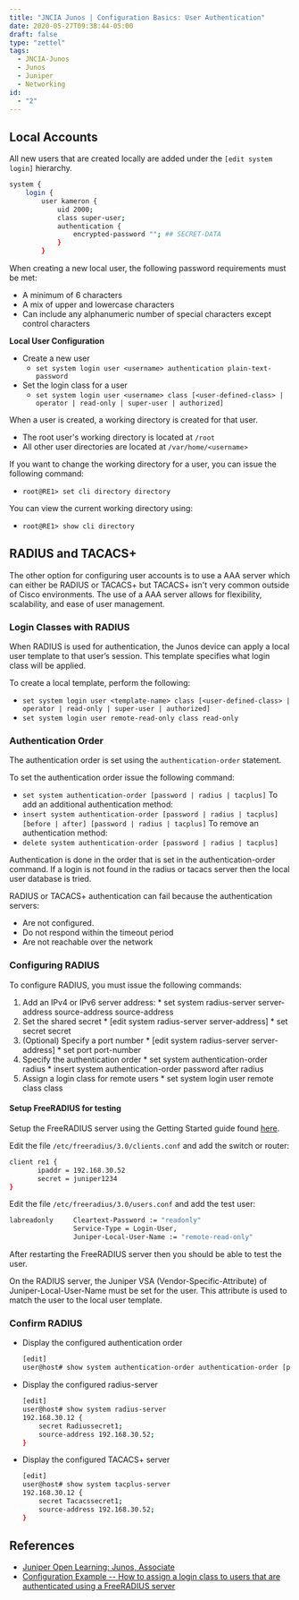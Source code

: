 ```yaml
---
title: "JNCIA Junos | Configuration Basics: User Authentication"
date: 2020-05-27T09:38:44-05:00
draft: false
type: "zettel"
tags:
  - JNCIA-Junos
  - Junos
  - Juniper
  - Networking
id:
  - "2"
---
```

## Local Accounts
All new users that are created locally are added under the `[edit system login]` hierarchy.

```bash
system {
    login {
        user kameron {
            uid 2000;
            class super-user;
            authentication {
                encrypted-password ""; ## SECRET-DATA
            }
        }
```

When creating a new local user, the following password requirements must be met:

  * A minimum of 6 characters
  * A mix of upper and lowercase characters
  * Can include any alphanumeric number of special characters except control characters

**Local User Configuration**
  * Create a new user
    * `set system login user <username> authentication plain-text-password`
  * Set the login class for a user
    * `set system login user <username> class [<user-defined-class> | operator | read-only | super-user | authorized]`

When a user is created, a working directory is created for that user. 
  * The root user's working directory is located at `/root`
  * All other user directories are located at `/var/home/<username>`

If you want to change the working directory for a user, you can issue the following command:
  * `root@RE1> set cli directory directory`
  
You can view the current working directory using:
  * `root@RE1> show cli directory`

## RADIUS and TACACS+
The other option for configuring user accounts is to use a AAA server which can either be RADIUS or TACACS+ but TACACS+ isn't very common outside of Cisco environments. The use of a AAA server allows for flexibility, scalability, and ease of user management. 

### Login Classes with RADIUS
When RADIUS is used for authentication, the Junos device can apply a local user template to that user’s session. This template specifies what login class will be applied. 

To create a local template, perform the following:
  * `set system login user <template-name> class [<user-defined-class> | operator | read-only | super-user | authorized]`
  * `set system login user remote-read-only class read-only`

### Authentication Order
The authentication order is set using the `authentication-order` statement. 

To set the authentication order issue the following command: 
  * `set system authentication-order [password | radius | tacplus]`
To add an additional authentication method:
  * `insert system authentication-order [password | radius | tacplus] [before | after] [password | radius | tacplus]`
To remove an authentication method:
  * `delete system authentication-order [password | radius | tacplus]`
 
Authentication is done in the order that is set in the authentication-order command. If a login is not found in the radius or tacacs server then the local user database is tried. 
 
RADIUS or TACACS+ authentication can fail because the authentication servers:
  * Are not configured.
  * Do not respond within the timeout period
  * Are not reachable over the network

### Configuring RADIUS
To configure RADIUS, you must issue the following commands:
  1.  Add an IPv4 or IPv6 server address:
    * set system radius-server server-address source-address source-address
  1. Set the shared secret
    * [edit system radius-server server-address]
    * set secret secret
  1. (Optional) Specify a port number
    * [edit system radius-server server-address]
    * set port port-number
  1. Specify the authentication order
    * set system authentication-order radius 
    * insert system authentication-order password after radius
  1. Assign a login class for remote users
    * set system login user remote class class

#### Setup FreeRADIUS for testing
Setup the FreeRADIUS server using the Getting Started guide found [here](https://wiki.freeradius.org/guide/Getting%20Started).

 Edit the file `/etc/freeradius/3.0/clients.conf` and add the switch or router:
 ```bash
client re1 {
        ipaddr = 192.168.30.52
        secret = juniper1234
}
```
Edit the file `/etc/freeradius/3.0/users.conf` and add the test user:
```bash
labreadonly     Cleartext-Password := "readonly"
                Service-Type = Login-User,
                Juniper-Local-User-Name := "remote-read-only"
```
After restarting the FreeRADIUS server then you should be able to test the user.


On the RADIUS server, the Juniper VSA (Vendor-Specific-Attribute) of Juniper-Local-User-Name must be set for the user. This attribute is used to match the user to the local user template.  

### Confirm RADIUS
  * Display the configured authentication order
    ```bash
    [edit]
    user@host# show system authentication-order authentication-order [password | radius | tacplus];
    ```
  * Display the configured radius-server
    ```bash
    [edit]
    user@host# show system radius-server
    192.168.30.12 {
        secret Radiussecret1;
        source-address 192.168.30.52;
    }
    ```
  * Display the configured TACACS+ server
    ```bash
    [edit]
    user@host# show system tacplus-server
    192.168.30.12 {
        secret Tacacssecret1;
        source-address 192.168.30.52;
    }
    ```

## References
  * [Juniper Open Learning: Junos, Associate](https://cloud.contentraven.com/junosgenius/learningpath-detail/1004/3/0/1)
  * [Configuration Example -- How to assign a login class to users that are authenticated using a FreeRADIUS server](https://kb.juniper.net/InfoCenter/index?page=content&id=KB19446)

